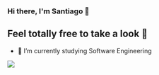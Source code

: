 ### Hi there, I'm Santiago 👋
## Feel totally free to take a look 👀

- 🔭 I’m currently studying Software Engineering

<img src="https://github-readme-stats.vercel.app/api?username=santiagojaralopez&&show_icons=true&title_color=ffffff&icon_color=fff&text_color=daf7dc&bg_color=191919">

<!--
**santiagojaralopez/santiagojaralopez** is a ✨ _special_ ✨ repository because its `README.md` (this file) appears on your GitHub profile.

Here are some ideas to get you started:

- 🔭 I’m currently working on ...
- 🌱 I’m currently learning ...
- 👯 I’m looking to collaborate on ...
- 🤔 I’m looking for help with ...
- 💬 Ask me about ...
- 📫 How to reach me: ...
- 😄 Pronouns: ...
- ⚡ Fun fact: ...
-->

